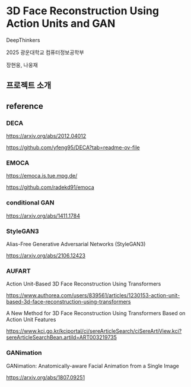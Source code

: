 # 3D Face Reconstruction Using Action Units and GAN
DeepThinkers

2025 광운대학교 컴퓨터정보공학부

장현웅, 나웅재

## 프로젝트 소개


## reference

### DECA

https://arxiv.org/abs/2012.04012

https://github.com/yfeng95/DECA?tab=readme-ov-file

### EMOCA

https://emoca.is.tue.mpg.de/

https://github.com/radekd91/emoca

### conditional GAN

https://arxiv.org/abs/1411.1784

### StyleGAN3

Alias-Free Generative Adversarial Networks (StyleGAN3)

https://arxiv.org/abs/2106.12423


### AUFART

Action Unit-Based 3D Face Reconstruction Using Transformers

https://www.authorea.com/users/839561/articles/1230153-action-unit-based-3d-face-reconstruction-using-transformers


A New Method for 3D Face Reconstruction Using Transformers Based on Action Unit Features

[https://www.kci.go.kr/kciportal/ci/sereArticleSearch/ciSereArtiView.kci?sereArticleSearchBean.artiId=ART003219735
](https://www.sciencedirect.com/science/article/pii/S2405959525000499)

### GANimation

GANimation: Anatomically-aware Facial Animation from a Single Image

https://arxiv.org/abs/1807.09251

